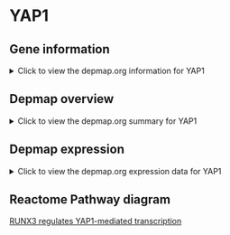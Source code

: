 <h1>YAP1</h1>

<h2>Gene information</h2>
<details>
  <summary>Click to view the depmap.org information for YAP1</summary>
  <iframe src="https://depmap.org/portal/gene/YAP1?tab=about" style="border:none;width:100%;height:800px"></iframe>
</details>

<h2>Depmap overview</h2>
<details>
  <summary>Click to view the depmap.org summary for YAP1</summary>
  <iframe src="https://depmap.org/portal/gene/YAP1?tab=overview" style="border:none;width:100%;height:800px"></iframe>
</details>

<h2>Depmap expression</h2>
<details>
  <summary>Click to view the depmap.org expression data for YAP1</summary>
  <iframe src="https://depmap.org/portal/gene/YAP1?tab=characterization" style="border:none;width:100%;height:800px"></iframe>
</details>



<h2>Reactome Pathway diagram</h2>
<a href="https://reactome.org/PathwayBrowser/#/R-HSA-8951671">RUNX3 regulates YAP1-mediated transcription</a>



